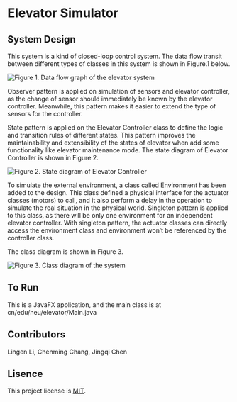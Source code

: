 # Elevator Simulator #

## System Design ##
This system is a kind of closed-loop control system. The data flow transit between different types of classes in this system is shown in Figure.1 below.

![Figure 1. Data flow graph of the elevator system](https://github.com/Cheelem/ElevatorSimulator/blob/master/images/flow_diagram.png)

Observer pattern is applied on simulation of sensors and elevator controller, as the change of sensor should immediately be known by the elevator controller. Meanwhile, this pattern makes it easier to extend the type of sensors for the controller.

State pattern is applied on the Elevator Controller class to define the logic and transition rules of different states. This pattern improves the maintainability and extensibility of the states of elevator when add some functionality like elevator maintenance mode. 
The state diagram of Elevator Controller is shown in Figure 2.
 
![Figure 2. State diagram of Elevator Controller](https://github.com/Cheelem/ElevatorSimulator/blob/master/images/state_diagram.png)

To simulate the external environment, a class called Environment has been added to the design. This class defined a physical interface for the actuator classes (motors) to call, and it also perform a delay in the operation to simulate the real situation in the physical world.
Singleton pattern is applied to this class, as there will be only one environment for an independent elevator controller. With singleton pattern, the actuator classes can directly access the environment class and environment won’t be referenced by the controller class.

The class diagram is shown in Figure 3.
 
![Figure 3. Class diagram of the system](https://github.com/Cheelem/ElevatorSimulator/blob/master/images/class_diagram.png)


## To Run ##

This is a JavaFX application, and the main class is at cn/edu/neu/elevator/Main.java

## Contributors ##
Lingen Li, Chenming Chang, Jingqi Chen

## Lisence ##
This project license is
[MIT](http://opensource.org/licenses/MIT).
